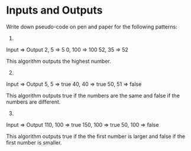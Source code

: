 # Inputs and Outputs

Write down pseudo-code on pen and paper for the following patterns:

1.
Input   =>	Output
2, 5	  =>  5
0, 100	=>  100
52, 35	=>  52

This algorithm outputs the highest number.

2.
Input	   =>   Output
5, 5     =>   true
40, 40   =>   true
50, 51   =>   false

This algorithm outputs true if the numbers are the same and false if the numbers are different.

3.
Input	     =>   Output
110, 100	 =>   true
150, 100	 =>   true
50, 100	   =>   false

This algorithm outputs true if the the first number is larger and false if the first number is smaller.